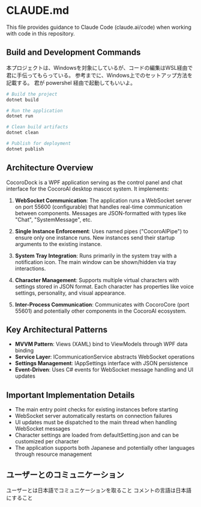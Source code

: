 # CLAUDE.md

This file provides guidance to Claude Code (claude.ai/code) when working with code in this repository.

## Build and Development Commands
本プロジェクトは、Windowsを対象にしているが、コードの編集はWSL経由で君に手伝ってもらっている。
参考までに、Windows上でのセットアップ方法を記載する。
君が powershel 経由で起動してもいいよ。

```bash
# Build the project
dotnet build

# Run the application
dotnet run

# Clean build artifacts
dotnet clean

# Publish for deployment
dotnet publish
```

## Architecture Overview

CocoroDock is a WPF application serving as the control panel and chat interface for the CocoroAI desktop mascot system. It implements:

1. **WebSocket Communication**: The application runs a WebSocket server on port 55600 (configurable) that handles real-time communication between components. Messages are JSON-formatted with types like "Chat", "SystemMessage", etc.

2. **Single Instance Enforcement**: Uses named pipes ("CocoroAIPipe") to ensure only one instance runs. New instances send their startup arguments to the existing instance.

3. **System Tray Integration**: Runs primarily in the system tray with a notification icon. The main window can be shown/hidden via tray interactions.

4. **Character Management**: Supports multiple virtual characters with settings stored in JSON format. Each character has properties like voice settings, personality, and visual appearance.

5. **Inter-Process Communication**: Communicates with CocoroCore (port 55601) and potentially other components in the CocoroAI ecosystem.

## Key Architectural Patterns

- **MVVM Pattern**: Views (XAML) bind to ViewModels through WPF data binding
- **Service Layer**: ICommunicationService abstracts WebSocket operations
- **Settings Management**: IAppSettings interface with JSON persistence
- **Event-Driven**: Uses C# events for WebSocket message handling and UI updates

## Important Implementation Details

- The main entry point checks for existing instances before starting
- WebSocket server automatically restarts on connection failures
- UI updates must be dispatched to the main thread when handling WebSocket messages
- Character settings are loaded from defaultSetting.json and can be customized per character
- The application supports both Japanese and potentially other languages through resource management

## ユーザーとのコミュニケーション

ユーザーとは日本語でコミュニケーションを取ること
コメントの言語は日本語にすること
